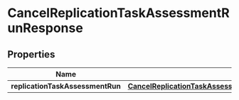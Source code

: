 

# CancelReplicationTaskAssessmentRunResponse

<p/>

## Properties

| Name | Type | Description | Notes |
|------------ | ------------- | ------------- | -------------|
|**replicationTaskAssessmentRun** | [**CancelReplicationTaskAssessmentRunResponseReplicationTaskAssessmentRun**](CancelReplicationTaskAssessmentRunResponseReplicationTaskAssessmentRun.md) |  |  [optional] |



